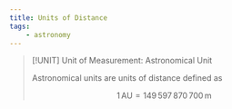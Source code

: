 ```yaml
---
title: Units of Distance
tags:
    - astronomy
---
```



>[!UNIT] Unit of Measurement: Astronomical Unit
>
>Astronomical units are units of distance defined as
>
>$$
>1\, \mathrm{AU} = 149\,597\,870\,700\, \mathrm{m}
>$$
>